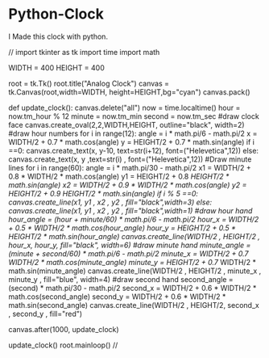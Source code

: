 # Python-Clock
I Made this clock with python. 

//
import tkinter as tk
import time
import math

WIDTH = 400
HEIGHT = 400

root = tk.Tk()
root.title("Analog Clock")
canvas = tk.Canvas(root,width=WIDTH, height=HEIGHT,bg="cyan")
canvas.pack()

def update_clock():
    canvas.delete("all")
    now = time.localtime()
    hour = now.tm_hour % 12
    minute = now.tm_min
    second = now.tm_sec
#draw clock face
    canvas.create_oval(2,2,WIDTH,HEIGHT, outline="black", width=2)
#draw hour numbers
    for i in range(12):
        angle = i * math.pi/6 - math.pi/2
        x = WIDTH/2 + 0.7 * math.cos(angle)
        y = HEIGHT/2 + 0.7 * math.sin(angle)
        if i ==0:
            canvas.create_text(x, y-10, text=str(i+12), font=("Helevetica",12))
        else:
            canvas.create_text(x, y ,text=str(i) , font=("Helevetica",12))
#Draw minute lines
    for i in range(60):
        angle = i * math.pi/30 - math.pi/2
        x1 = WIDTH/2 + 0.8 * WIDTH/2 * math.cos(angle)
        y1 = HEIGHT/2 + 0.8 *HEIGHT/2 * math.sin(angle)
        x2 = WIDTH/2 + 0.9 * WIDTH/2 * math.cos(angle)
        y2 = HEIGHT/2 + 0.9 *HEIGHT/2 * math.sin(angle)
        if i % 5 ==0:
            canvas.create_line(x1, y1 , x2 , y2 , fill="black",width=3)
        else:
            canvas.create_line(x1, y1 , x2 , y2 , fill="black",width=1)
#draw hour hand
    hour_angle = (hour + minute/60) * math.pi/6 - math.pi/2
    hour_x = WIDTH/2 + 0.5 * WIDTH/2 * math.cos(hour_angle)
    hour_y = HEIGHT/2 + 0.5 * HEIGHT/2 * math.sin(hour_angle)
    canvas.create_line(WIDTH/2 , HEIGHT/2 , hour_x, hour_y, fill="black", width=6)
#draw minute hand
    minute_angle = (minute + second/60) * math.pi/6 - math.pi/2
    minute_x = WIDTH/2 + 0.7* WIDTH/2 * math.cos(minute_angle)
    minute_y = HEIGHT/2 + 0.7* WIDTH/2 * math.sin(minute_angle)
    canvas.create_line(WIDTH/2 , HEIGHT/2 , minute_x , minute_y , fill="blue", width=4)
#draw second hand 
    second_angle = (second) * math.pi/30 - math.pi/2
    second_x = WIDTH/2 + 0.6 * WIDTH/2 * math.cos(second_angle)
    second_y = WIDTH/2 + 0.6 * WIDTH/2 * math.sin(second_angle)
    canvas.create_line(WIDTH/2 , HEIGHT/2, second_x , second_y , fill="red")

canvas.after(1000, update_clock)

update_clock()
root.mainloop()
//







                

                    







                
